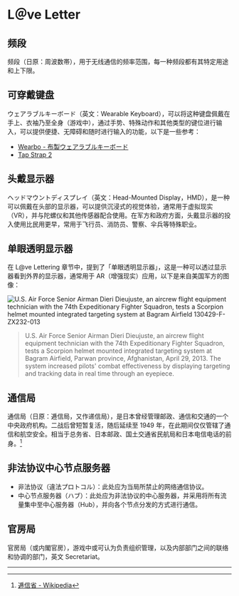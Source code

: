# L＠ve Letter

## 频段

频段（日原：周波数帯），用于无线通信的频率范围，每一种频段都有其特定用途和上下限。

## 可穿戴键盘

ウェアラブルキーボード（英文：Wearable Keyboard），可以将这种键盘佩戴在手上、衣袖乃至全身（游戏中），通过手势、特殊动作和其他类型的键位进行输入，可以提供便捷、无障碍和随时进行输入的功能，以下是一些参考：

- [Wearbo - 布製ウェアラブルキーボード](https://gugen.jp/subscriptions/work/888)
- [Tap Strap 2](https://www.tapwithus.com/product/tap-strap-2/)

## 头戴显示器

ヘッドマウントディスプレイ（英文：Head-Mounted Display，HMD），是一种可以佩戴在头部的显示器，可以提供沉浸式的视觉体验，通常用于虚拟现实（VR），并与陀螺仪和其他传感器配合使用。在军方和政府方面，头戴显示器的投入使用比民用更早，常用于飞行员、消防员、警察、伞兵等特殊职业。

## 单眼透明显示器

在 L@ve Lettering 章节中，提到了「单眼透明显示器」，这是一种可以透过显示器看到外界的显示器，通常用于 AR（增强现实）应用，以下是来自美国军方的图像：

![U.S. Air Force Senior Airman Dieri Dieujuste, an aircrew flight equipment technician with the 74th Expeditionary Fighter Squadron, tests a Scorpion helmet mounted integrated targeting system at Bagram Airfield 130429-F-ZX232-013](../images/U.S._Air_Force.jpg)

> U.S. Air Force Senior Airman Dieri Dieujuste, an aircrew flight equipment technician with the 74th Expeditionary Fighter Squadron, tests a Scorpion helmet mounted integrated targeting system at Bagram Airfield, Parwan province, Afghanistan, April 29, 2013. The system increased pilots' combat effectiveness by displaying targeting and tracking data in real time through an eyepiece.

## 通信局

通信局（日原：逓信局，又作递信局），是日本曾经管理邮政、通信和交通的一个中央政府机构。二战后曾短暂复活，随后延续至 1949 年，在此期间仅仅管辖了通信和航空安全。相当于总务省、日本邮政、国土交通省民航局和日本电信电话的前身。[^1]

## 非法协议中心节点服务器

- 非法协议（違法プロトコル）：此处应为当局所禁止的网络通信协议。
- 中心节点服务器（ハブ）：此处应为非法协议的中心服务器，并采用将所有流量集中至中心服务器（Hub），并向各个节点分发的方式进行通信。

## 官房局

官房局（或内閣官房），游戏中或可认为负责组织管理，以及内部部门之间的联络和协调的部门，英文 Secretariat。

---

[^1]: [逓信省 - Wikipedia](https://ja.wikipedia.org/wiki/%E9%80%93%E4%BF%A1%E7%9C%81)
